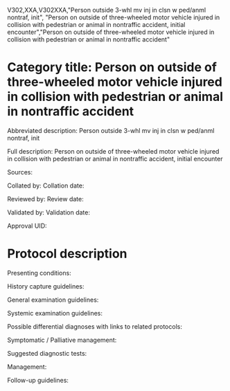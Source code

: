 V302,XXA,V302XXA,"Person outside 3-whl mv inj in clsn w ped/anml nontraf, init", "Person on outside of three-wheeled motor vehicle injured in collision with pedestrian or animal in nontraffic accident, initial encounter","Person on outside of three-wheeled motor vehicle injured in collision with pedestrian or animal in nontraffic accident"
# Category title: Person on outside of three-wheeled motor vehicle injured in collision with pedestrian or animal in nontraffic accident

Abbreviated description: Person outside 3-whl mv inj in clsn w ped/anml nontraf, init

Full description: Person on outside of three-wheeled motor vehicle injured in collision with pedestrian or animal in nontraffic accident, initial encounter

Sources:

Collated by:
Collation date:

Reviewed by:
Review date:

Validated by:
Validation date:

Approval UID:

# Protocol description

Presenting conditions:

History capture guidelines:

General examination guidelines:

Systemic examination guidelines:

Possible differential diagnoses with links to related protocols:

Symptomatic / Palliative management:

Suggested diagnostic tests:

Management:

Follow-up guidelines:
